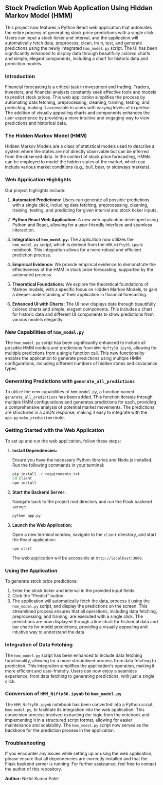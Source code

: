 ## Stock Prediction Web Application Using Hidden Markov Model (HMM)

This project now features a Python React web application that automates the entire process of generating stock price predictions with a single click. Users can input a stock ticker and interval, and the application will automatically fetch data, preprocess, clean, train, test, and generate predictions using the newly integrated `hmm_model.py` script. The UI has been significantly enhanced to display data through beautifully colored charts and simple, elegant components, including a chart for historic data and prediction models.

### Introduction

Financial forecasting is a critical task in investment and trading. Traders, investors, and financial analysts constantly seek effective tools and models to predict stock prices. This web application simplifies the process by automating data fetching, preprocessing, cleaning, training, testing, and predicting, making it accessible to users with varying levels of expertise. The addition of visually appealing charts and components enhances the user experience by providing a more intuitive and engaging way to view predictions and historical data.

### The Hidden Markov Model (HMM)

Hidden Markov Models are a class of statistical models used to describe a system where the states are not directly observable but can be inferred from the observed data. In the context of stock price forecasting, HMMs can be employed to model the hidden states of the market, which can include various market conditions (e.g., bull, bear, or sideways markets).

### Web Application Highlights

Our project highlights include:

1. **Automated Predictions:** Users can generate all possible predictions with a single click, including data fetching, preprocessing, cleaning, training, testing, and predicting for given interval and stock ticker inputs.

2. **Python React Web Application:** A new web application developed using Python and React, allowing for a user-friendly interface and seamless interaction.

3. **Integration of `hmm_model.py`:** The application now utilizes the `hmm_model.py` script, which is derived from the `HMM_Nifty50.ipynb` notebook. This integration allows for a more robust and efficient prediction process.

4. **Empirical Evidence:** We provide empirical evidence to demonstrate the effectiveness of the HMM in stock price forecasting, supported by the automated process.

5. **Theoretical Foundations:** We explore the theoretical foundations of Markov models, with a specific focus on Hidden Markov Models, to gain a deeper understanding of their application in financial forecasting.

6. **Enhanced UI with Charts:** The UI now displays data through beautifully colored charts and simple, elegant components. This includes a chart for historic data and different UI components to show predictions from various models elegantly.

### New Capabilities of `hmm_model.py`

The `hmm_model.py` script has been significantly enhanced to include all possible HMM models and predictions from `HMM_Nifty50.ipynb`, allowing for multiple predictions from a single function call. This new functionality enables the application to generate predictions using multiple HMM configurations, including different numbers of hidden states and covariance types.

### Generating Predictions with `generate_all_predictions`

To utilize the new capabilities of `hmm_model.py`, a function named `generate_all_predictions` has been added. This function iterates through multiple HMM configurations and generates predictions for each, providing a comprehensive analysis of potential market movements. The predictions are structured in a JSON response, making it easy to integrate with the `app.py` `make_prediction` route.

### Getting Started with the Web Application

To set up and run the web application, follow these steps:

1. **Install Dependencies:**

   Ensure you have the necessary Python libraries and Node.js installed. Run the following commands in your terminal:

   ```bash
   pip install -r requirements.txt
   cd client
   npm install
   ```

2. **Start the Backend Server:**

   Navigate back to the project root directory and run the Flask backend server:

   ```bash
   python app.py
   ```

3. **Launch the Web Application:**

   Open a new terminal window, navigate to the `client` directory, and start the React application:

   ```bash
   npm start
   ```

   The web application will be accessible at `http://localhost:3000`.

### Using the Application

To generate stock price predictions:

1. Enter the stock ticker and interval in the provided input fields.
2. Click the "Predict" button.
3. The application will automatically fetch the data, process it using the `hmm_model.py` script, and display the predictions on the screen. This streamlined process ensures that all operations, including data fetching, preprocessing, and training, are executed with a single click. The predictions are now displayed through a line chart for historical data and bar charts for model predictions, providing a visually appealing and intuitive way to understand the data.

### Integration of Data Fetching

The `hmm_model.py` script has been enhanced to include data fetching functionality, allowing for a more streamlined process from data fetching to prediction. This integration simplifies the application's operation, making it more efficient and user-friendly. Users can now enjoy a seamless experience, from data fetching to generating predictions, with just a single click.

### Conversion of `HMM_Nifty50.ipynb` to `hmm_model.py`

The `HMM_Nifty50.ipynb` notebook has been converted into a Python script, `hmm_model.py`, to facilitate its integration into the web application. This conversion process involved extracting the logic from the notebook and implementing it in a structured script format, allowing for easier maintenance and scalability. The `hmm_model.py` script now serves as the backbone for the prediction process in the application.

### Troubleshooting

If you encounter any issues while setting up or using the web application, please ensure that all dependencies are correctly installed and that the Flask backend server is running. For further assistance, feel free to contact the author of this repository.

**Author:** Nikhil Kumar Patel
